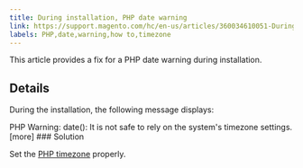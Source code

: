 ```yaml
---
title: During installation, PHP date warning
link: https://support.magento.com/hc/en-us/articles/360034610051-During-installation-PHP-date-warning
labels: PHP,date,warning,how to,timezone
---
```


This article provides a fix for a PHP date warning during installation.

 Details
-------

 During the installation, the following message displays:

 PHP Warning: date(): It is not safe to rely on the system's timezone settings. [more] ### Solution

 Set the [PHP timezone](https://devdocs.magento.com/guides/v2.3/install-gde/prereq/php-settings.html) properly.

